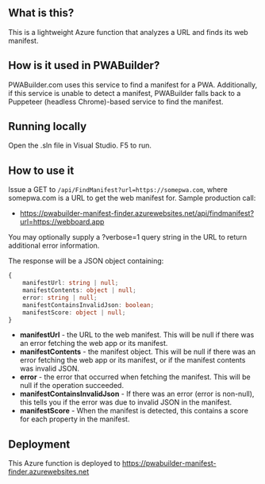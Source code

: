 ## What is this?

This is a lightweight Azure function that analyzes a URL and finds its web manifest.

## How is it used in PWABuilder?

PWABuilder.com uses this service to find a manifest for a PWA. Additionally, if this service is unable to detect a manifest, PWABuilder falls back to a Puppeteer (headless Chrome)-based service to find the manifest.

## Running locally
Open the .sln file in Visual Studio. F5 to run.

## How to use it

Issue a GET to `/api/FindManifest?url=https://somepwa.com`, where somepwa.com is a URL to get the web manifest for. Sample production call:

- https://pwabuilder-manifest-finder.azurewebsites.net/api/findmanifest?url=https://webboard.app

You may optionally supply a ?verbose=1 query string in the URL to return additional error information.

The response will be a JSON object containing:

```typescript
{
    manifestUrl: string | null;
    manifestContents: object | null;
    error: string | null;
    manifestContainsInvalidJson: boolean;
    manifestScore: object | null;
}
```

- **manifestUrl** - the URL to the web manifest. This will be null if there was an error fetching the web app or its manifest.
- **manifestContents** - the manifest object. This will be null if there was an error fetching the web app or its manifest, or if the manifest contents was invalid JSON.
- **error** - the error that occurred when fetching the manifest. This will be null if the operation succeeded.
- **manifestContainsInvalidJson** - If there was an error (error is non-null), this tells you if the error was due to invalid JSON in the manifest.
- **manifestScore** - When the manifest is detected, this contains a score for each property in the manifest.

## Deployment 

This Azure function is deployed to https://pwabuilder-manifest-finder.azurewebsites.net
